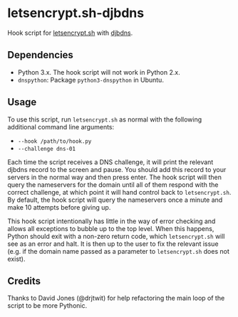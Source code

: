 # letsencrypt.sh-djbdns

Hook script for [letsencrypt.sh](https://github.com/lukas2511/letsencrypt.sh)
with [djbdns](http://cr.yp.to/djbdns.html).

## Dependencies

 * Python 3.x. The hook script will not work in Python 2.x.
 * `dnspython`: Package `python3-dnspython` in Ubuntu.

## Usage

To use this script, run `letsencrypt.sh` as normal with the following additional
command line arguments:

 * `--hook /path/to/hook.py`
 * `--challenge dns-01`

Each time the script receives a DNS challenge, it will print the relevant
djbdns record to the screen and pause. You should add this record to your
servers in the normal way and then press enter. The hook script will then
query the nameservers for the domain until all of them respond with the correct
challenge, at which point it will hand control back to `letsencrypt.sh`. By
default, the hook script will query the nameservers once a minute and make 10
attempts before giving up.

This hook script intentionally has little in the way of error checking and
allows all exceptions to bubble up to the top level. When this happens, Python
should exit with a non-zero return code, which `letsencrypt.sh` will see as an
error and halt. It is then up to the user to fix the relevant issue (e.g. if
the domain name passed as a parameter to `letsencrypt.sh` does not exist).

## Credits

Thanks to David Jones (@drjtwit) for help refactoring the main loop of the
script to be more Pythonic.
